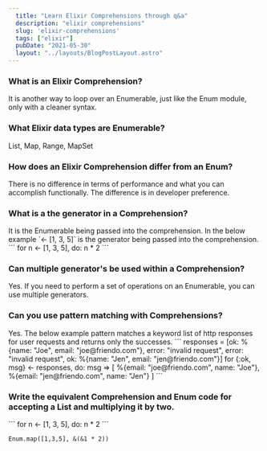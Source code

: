 ```yaml
---
  title: "Learn Elixir Comprehensions through q&a"
  description: "elixir comprehensions"
  slug: 'elixir-comprehensions'
  tags: ["elixir"]
  pubDate: "2021-05-30"
  layout: "../layouts/BlogPostLayout.astro"
---
```


<h3>What is an Elixir Comprehension?</h3>
It is another way to loop over an Enumerable, just like the Enum module, only with a cleaner syntax.

<h3>What Elixir data types are Enumerable?</h3>
List, Map, Range, MapSet

<h3>How does an Elixir Comprehension differ from an Enum?</h3>
There is no difference in terms of performance and what you can accomplish functionally. The difference is in developer preference.

<h3>What is a the generator in a Comprehension?</h3>
It is the Enumerable being passed into the comprehension. In the below example `<- [1, 3, 5]` is the generator being passed into the comprehension.
```
for n <- [1, 3, 5], do: n * 2
```

<h3>Can multiple generator's be used within a Comprehension?</h3>
Yes. If you need to perform a set of operations on an Enumerable, you can use multiple generators.

<h3>Can you use pattern matching with Comprehensions?</h3>
Yes. The below example pattern matches a keyword list of http responses for user requests and returns only the successes.
```
responses = [ok: %{name: "Joe", email: "joe@friendo.com"}, error: "invalid request", error: "invalid request", ok: %{name: "Jen", email: "jen@friendo.com"}]
for {:ok, msg} <- responses, do: msg
=> [
  %{email: "joe@friendo.com", name: "Joe"},
  %{email: "jen@friendo.com", name: "Jen"}
]
```

<h3>Write the equivalent Comprehension and Enum code for accepting a List and multiplying it by two.</h3>
```
for n <- [1, 3, 5], do: n * 2
```

```
Enum.map([1,3,5], &(&1 * 2))
```
